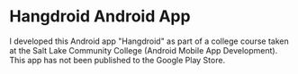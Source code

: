 # Hangdroid Android App

I developed this Android app "Hangdroid" as part of a college course taken at the Salt Lake Community College (Android Mobile App Development). This app has not been published to the Google Play Store.
